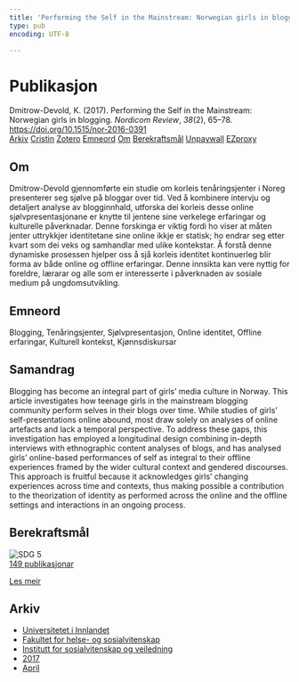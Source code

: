 ```yaml
---
title: 'Performing the Self in the Mainstream: Norwegian girls in blogging'
type: pub
encoding: UTF-8

---
```

<h1>Publikasjon</h1>
<article id="csl-bib-container-LCH9JY3C" class="csl-bib-container">
  <div class="csl-bib-body"> <div class="csl-entry">Dmitrow-Devold, K. (2017). Performing the Self in the Mainstream: Norwegian girls in blogging. <i>Nordicom Review</i>, <i>38</i>(2), 65–78. <a href="https://doi.org/10.1515/nor-2016-0391">https://doi.org/10.1515/nor-2016-0391</a></div> </div>
  <div class="csl-bib-buttons">
    <a href="#taxonomy-article-LCH9JY3C" alt="archive" class="csl-bib-button">Arkiv</a>
    <a href="https://app.cristin.no/results/show.jsf?id=1463796" alt="Cristin" class="csl-bib-button">Cristin</a>
    <a href="http://zotero.org/groups/5881554/items/LCH9JY3C" alt="Zotero" class="csl-bib-button">Zotero</a>
    <a href="#keywords-article-LCH9JY3C" alt="keywords" class="csl-bib-button">Emneord</a>
    <a href="#about-article-LCH9JY3C" alt="about_pub" class="csl-bib-button">Om</a>
    <a href="#sdg-article-LCH9JY3C" alt="sdg" class="csl-bib-button">Berekraftsmål</a>
    <a href="https://content.sciendo.com/downloadpdf/journals/nor/38/2/article-p65.pdf" alt="Unpaywall" class="csl-bib-button">Unpaywall</a>
    <a href="https://content.sciendo.com/downloadpdf/journals/nor/38/2/article-p65.pdf" alt="EZproxy" class="csl-bib-button">EZproxy</a>
  </div>
  <div id="csl-bib-meta-container-LCH9JY3C"></div>
</article>
<div id="csl-bib-meta-LCH9JY3C" class="csl-bib-meta">
  <article id="about-article-LCH9JY3C" class="about_pub-article">
    <h1>Om</h1>
    Dmitrow-Devold gjennomførte ein studie om korleis tenåringsjenter i Noreg presenterer seg sjølve på bloggar over tid. Ved å kombinere intervju og detaljert analyse av blogginnhald, utforska dei korleis desse online sjølvpresentasjonane er knytte til jentene sine verkelege erfaringar og kulturelle påverknadar. Denne forskinga er viktig fordi ho viser at måten jenter uttrykkjer identitetane sine online ikkje er statisk; ho endrar seg etter kvart som dei veks og samhandlar med ulike kontekstar. Å forstå denne dynamiske prosessen hjelper oss å sjå korleis identitet kontinuerleg blir forma av både online og offline erfaringar. Denne innsikta kan vere nyttig for foreldre, lærarar og alle som er interesserte i påverknaden av sosiale medium på ungdomsutvikling.
  </article>
  <article id="keywords-article-LCH9JY3C" class="keywords-article">
    <h1>Emneord</h1>
    Blogging, Tenåringsjenter, Sjølvpresentasjon, Online identitet, Offline erfaringar, Kulturell kontekst, Kjønnsdiskursar
  </article>
  <article id="abstract-article-LCH9JY3C" class="abstract-article">
    <h1>Samandrag</h1>
    Blogging has become an integral part of girls’ media culture in Norway. This article investigates how teenage girls in the mainstream blogging community perform selves in their blogs over time. While studies of girls’ self-presentations online abound, most draw solely on analyses of online artefacts and lack a temporal perspective. To address these gaps, this investigation has employed a longitudinal design combining in-depth interviews with ethnographic content analyses of blogs, and has analysed girls’ online-based performances of self as integral to their offline experiences framed by the wider cultural context and gendered discourses. This approach is fruitful because it acknowledges girls’ changing experiences across time and contexts, thus making possible a contribution to the theorization of identity as performed across the online and the offline settings and interactions in an ongoing process.
  </article>
  <article id="sdg-article-LCH9JY3C" class="sdg-article">
    <h1>Berekraftsmål</h1>
    <div class="sdg-container"><div id="sdg5" class="sdg">
        <img src="{{< params subfolder >}}images/sdg/sdg05_nn.png" class="image" alt="SDG 5">
        <div class="sdg-overlay">
          <a href="/nn/archive/?key=?sdg=5#archive" class="sdg-publication-count"><span>149</span> publikasjonar</a>
          <p><a href="https://fn.no/om-fn/fns-baerekraftsmaal/likestilling-mellom-kjoennene?lang=nno-NO" class="sdg-read-more">Les meir</a></p>
        </div>
      </div></div>
  </article>
  <article id="taxonomy-article-LCH9JY3C" class="taxonomy-article">
    <h1>Arkiv</h1>
    <ul>
      <li>
        <a href="/nn/archive/?key=3DCRN523">Universitetet i Innlandet</a>
      </li>
      <li>
        <a href="/nn/archive/?key=IDKFS3MX">Fakultet for helse- og sosialvitenskap</a>
      </li>
      <li>
        <a href="/nn/archive/?key=CU4VFGCV">Institutt for sosialvitenskap og veiledning</a>
      </li>
      <li>
        <a href="/nn/archive/?key=7JQ4YUQB">2017</a>
      </li>
      <li>
        <a href="/nn/archive/?key=HBHHDD9K">April</a>
      </li>
    </ul>
  </article>
</div>
